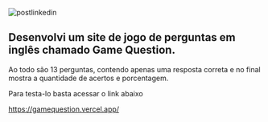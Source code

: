 ![postlinkedin](https://user-images.githubusercontent.com/63821867/212346833-154d936f-8a4d-4303-8b05-ecb4505ef2ba.jpg)

## Desenvolvi um site de jogo de perguntas em inglês chamado Game Question. 
Ao todo são 13 perguntas, contendo apenas uma resposta correta e no final
mostra a quantidade de acertos e porcentagem.

Para testa-lo basta acessar o link abaixo</p>
https://gamequestion.vercel.app/
